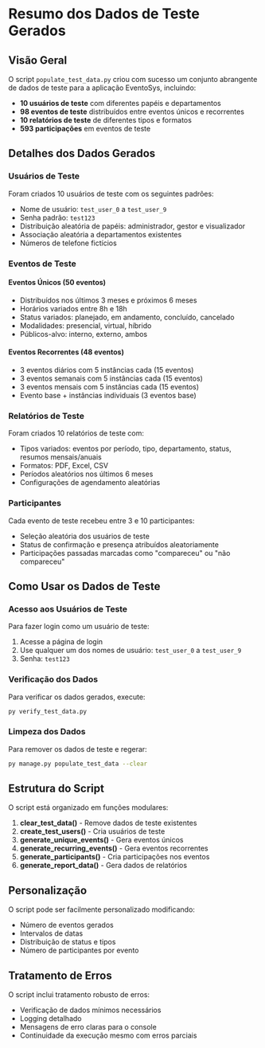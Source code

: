 # Resumo dos Dados de Teste Gerados

## Visão Geral

O script `populate_test_data.py` criou com sucesso um conjunto abrangente de dados de teste para a aplicação EventoSys, incluindo:

- **10 usuários de teste** com diferentes papéis e departamentos
- **98 eventos de teste** distribuídos entre eventos únicos e recorrentes
- **10 relatórios de teste** de diferentes tipos e formatos
- **593 participações** em eventos de teste

## Detalhes dos Dados Gerados

### Usuários de Teste

Foram criados 10 usuários de teste com os seguintes padrões:
- Nome de usuário: `test_user_0` a `test_user_9`
- Senha padrão: `test123`
- Distribuição aleatória de papéis: administrador, gestor e visualizador
- Associação aleatória a departamentos existentes
- Números de telefone fictícios

### Eventos de Teste

#### Eventos Únicos (50 eventos)
- Distribuídos nos últimos 3 meses e próximos 6 meses
- Horários variados entre 8h e 18h
- Status variados: planejado, em andamento, concluído, cancelado
- Modalidades: presencial, virtual, híbrido
- Públicos-alvo: interno, externo, ambos

#### Eventos Recorrentes (48 eventos)
- 3 eventos diários com 5 instâncias cada (15 eventos)
- 3 eventos semanais com 5 instâncias cada (15 eventos)
- 3 eventos mensais com 5 instâncias cada (15 eventos)
- Evento base + instâncias individuais (3 eventos base)

### Relatórios de Teste

Foram criados 10 relatórios de teste com:
- Tipos variados: eventos por período, tipo, departamento, status, resumos mensais/anuais
- Formatos: PDF, Excel, CSV
- Períodos aleatórios nos últimos 6 meses
- Configurações de agendamento aleatórias

### Participantes

Cada evento de teste recebeu entre 3 e 10 participantes:
- Seleção aleatória dos usuários de teste
- Status de confirmação e presença atribuídos aleatoriamente
- Participações passadas marcadas como "compareceu" ou "não compareceu"

## Como Usar os Dados de Teste

### Acesso aos Usuários de Teste

Para fazer login como um usuário de teste:
1. Acesse a página de login
2. Use qualquer um dos nomes de usuário: `test_user_0` a `test_user_9`
3. Senha: `test123`

### Verificação dos Dados

Para verificar os dados gerados, execute:
```bash
py verify_test_data.py
```

### Limpeza dos Dados

Para remover os dados de teste e regerar:
```bash
py manage.py populate_test_data --clear
```

## Estrutura do Script

O script está organizado em funções modulares:

1. **clear_test_data()** - Remove dados de teste existentes
2. **create_test_users()** - Cria usuários de teste
3. **generate_unique_events()** - Gera eventos únicos
4. **generate_recurring_events()** - Gera eventos recorrentes
5. **generate_participants()** - Cria participações nos eventos
6. **generate_report_data()** - Gera dados de relatórios

## Personalização

O script pode ser facilmente personalizado modificando:
- Número de eventos gerados
- Intervalos de datas
- Distribuição de status e tipos
- Número de participantes por evento

## Tratamento de Erros

O script inclui tratamento robusto de erros:
- Verificação de dados mínimos necessários
- Logging detalhado
- Mensagens de erro claras para o console
- Continuidade da execução mesmo com erros parciais